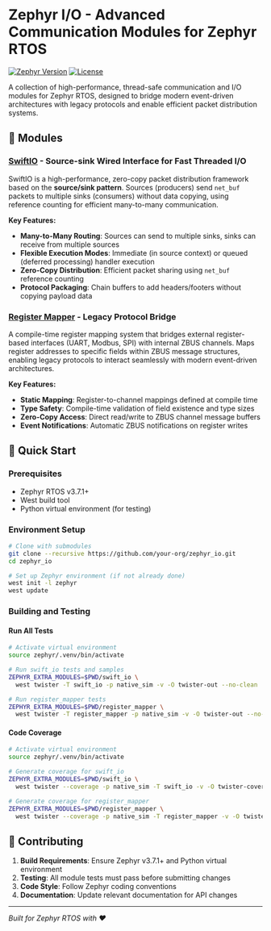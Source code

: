 # Zephyr I/O - Advanced Communication Modules for Zephyr RTOS

[![Zephyr Version](https://img.shields.io/badge/zephyr-v3.7.1-blue)](https://github.com/zephyrproject-rtos/zephyr)
[![License](https://img.shields.io/badge/license-Apache%202.0-green)](LICENSE)

A collection of high-performance, thread-safe communication and I/O modules for Zephyr RTOS, designed to bridge modern event-driven architectures with legacy protocols and enable efficient packet distribution systems.

## 🔧 Modules

### [SwiftIO](swift_io/) - Source-sink Wired Interface for Fast Threaded I/O

SwiftIO is a high-performance, zero-copy packet distribution framework based on the **source/sink pattern**. Sources (producers) send `net_buf` packets to multiple sinks (consumers) without data copying, using reference counting for efficient many-to-many communication.

**Key Features:**
- **Many-to-Many Routing**: Sources can send to multiple sinks, sinks can receive from multiple sources
- **Flexible Execution Modes**: Immediate (in source context) or queued (deferred processing) handler execution
- **Zero-Copy Distribution**: Efficient packet sharing using `net_buf` reference counting
- **Protocol Packaging**: Chain buffers to add headers/footers without copying payload data

### [Register Mapper](register_mapper/) - Legacy Protocol Bridge

A compile-time register mapping system that bridges external register-based interfaces (UART, Modbus, SPI) with internal ZBUS channels. Maps register addresses to specific fields within ZBUS message structures, enabling legacy protocols to interact seamlessly with modern event-driven architectures.

**Key Features:**
- **Static Mapping**: Register-to-channel mappings defined at compile time
- **Type Safety**: Compile-time validation of field existence and type sizes
- **Zero-Copy Access**: Direct read/write to ZBUS channel message buffers
- **Event Notifications**: Automatic ZBUS notifications on register writes

## 🚀 Quick Start

### Prerequisites

- Zephyr RTOS v3.7.1+
- West build tool
- Python virtual environment (for testing)

### Environment Setup

```bash
# Clone with submodules
git clone --recursive https://github.com/your-org/zephyr_io.git
cd zephyr_io

# Set up Zephyr environment (if not already done)
west init -l zephyr
west update
```

### Building and Testing

#### Run All Tests

```bash
# Activate virtual environment
source zephyr/.venv/bin/activate

# Run swift_io tests and samples
ZEPHYR_EXTRA_MODULES=$PWD/swift_io \
  west twister -T swift_io -p native_sim -v -O twister-out --no-clean

# Run register_mapper tests
ZEPHYR_EXTRA_MODULES=$PWD/register_mapper \
  west twister -T register_mapper -p native_sim -v -O twister-out --no-clean
```

#### Code Coverage

```bash
# Activate virtual environment
source zephyr/.venv/bin/activate

# Generate coverage for swift_io
ZEPHYR_EXTRA_MODULES=$PWD/swift_io \
  west twister --coverage -p native_sim -T swift_io -v -O twister-coverage --no-clean

# Generate coverage for register_mapper
ZEPHYR_EXTRA_MODULES=$PWD/register_mapper \
  west twister --coverage -p native_sim -T register_mapper -v -O twister-coverage --no-clean
```

## 🤝 Contributing

1. **Build Requirements**: Ensure Zephyr v3.7.1+ and Python virtual environment
2. **Testing**: All module tests must pass before submitting changes
3. **Code Style**: Follow Zephyr coding conventions
4. **Documentation**: Update relevant documentation for API changes

---

*Built for Zephyr RTOS with ❤️*